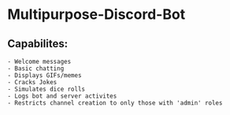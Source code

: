 # Multipurpose-Discord-Bot

 ## Capabilites:
    - Welcome messages
    - Basic chatting
    - Displays GIFs/memes
    - Cracks Jokes
    - Simulates dice rolls
    - Logs bot and server activites 
    - Restricts channel creation to only those with 'admin' roles
    
    
    
